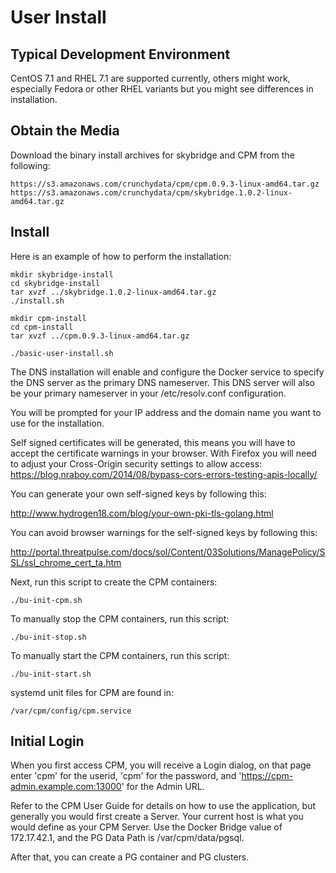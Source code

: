 User Install
=================

Typical Development Environment
-------------------------------
CentOS 7.1 and RHEL 7.1 are supported currently, others might work, especially
Fedora or other RHEL variants but you might see differences in
installation.

Obtain the Media
------------------------------
Download the binary install archives for skybridge and CPM
from the following:
~~~~~~~~~~~~~~~~~
https://s3.amazonaws.com/crunchydata/cpm/cpm.0.9.3-linux-amd64.tar.gz
https://s3.amazonaws.com/crunchydata/cpm/skybridge.1.0.2-linux-amd64.tar.gz
~~~~~~~~~~~~~~~~~

Install
----------
Here is an example of how to perform the installation:

~~~~~~~~~~~~~~~~~
mkdir skybridge-install
cd skybridge-install
tar xvzf ../skybridge.1.0.2-linux-amd64.tar.gz
./install.sh

mkdir cpm-install
cd cpm-install
tar xvzf ../cpm.0.9.3-linux-amd64.tar.gz

./basic-user-install.sh
~~~~~~~~~~~~~~~~~

The DNS installation will enable and configure the Docker service
to specify the DNS server as the primary DNS nameserver.  This
DNS server will also be your primary nameserver in your /etc/resolv.conf
configuration.

You will be prompted for your IP address and the domain name
you want to use for the installation.

Self signed certificates will be generated, this means you will
have to accept the certificate warnings in your browser.  With Firefox
you will need to adjust your Cross-Origin security settings to 
allow access:
https://blog.nraboy.com/2014/08/bypass-cors-errors-testing-apis-locally/


You can generate your own self-signed keys by following this:

http://www.hydrogen18.com/blog/your-own-pki-tls-golang.html

You can avoid browser warnings for the self-signed keys by following this:

http://portal.threatpulse.com/docs/sol/Content/03Solutions/ManagePolicy/SSL/ssl_chrome_cert_ta.htm

Next, run this script to create the CPM containers:
~~~~~~~~~~~~~~~~~
./bu-init-cpm.sh
~~~~~~~~~~~~~~~~~

To manually stop the CPM containers, run this script:
~~~~~~~~~~~~~~~~~
./bu-init-stop.sh
~~~~~~~~~~~~~~~~~

To manually start the CPM containers, run this script:
~~~~~~~~~~~~~~~~~
./bu-init-start.sh
~~~~~~~~~~~~~~~~~

systemd unit files for CPM are found in:
~~~~~~~~~~~~~~~~~
/var/cpm/config/cpm.service
~~~~~~~~~~~~~~~~~

Initial Login
-------------
When you first access CPM, you will receive a Login dialog, on that
page enter 'cpm' for the userid, 'cpm' for the password, and
'https://cpm-admin.example.com:13000' for the Admin URL.

Refer to the CPM User Guide for details on how to use the application, but
generally you would first create a Server.  Your current host is
what you would define as your CPM Server.  Use the Docker Bridge value
of 172.17.42.1, and the PG Data Path is /var/cpm/data/pgsql.

After that, you can create a PG container and PG clusters.


